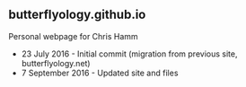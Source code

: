 ## butterflyology.github.io
Personal webpage for Chris Hamm

* 23 July 2016 - Initial commit (migration from previous site, butterflyology.net)
* 7 September 2016 - Updated site and files
